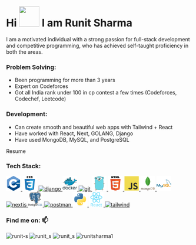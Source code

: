 <div align="left">
    <h1>Hi <img src="https://user-images.githubusercontent.com/78593368/119226953-4de77600-bb29-11eb-8d16-9479fa967348.gif" width="55px" height="55px"> I am Runit Sharma</h1>
</div>

<p>I am a motivated individual with a strong passion for full-stack development and competitive programming, who has achieved self-taught proficiency in both the areas.</p>

<h3>Problem Solving:</h3>
<ul>
    <li>Been programming for more than 3 years</li>
    <li>Expert on Codeforces</li>
    <li>Got all India rank under 100 in cp contest a few times (Codeforces, Codechef, Leetcode)</li>
</ul>

<h3>Development:</h3>
<ul>
    <li>Can create smooth and beautiful web apps with Tailwind + React</li>
    <li>Have worked with React, Next, GOLANG, Django</li>
    <li>Have used MongoDB, MySQL, and PostgreSQL</li>
</ul>

<a href="https://drive.google.com/file/d/1UZN_bcpVT0-V1NWdSeyzuqQitDrdZvvP/view?usp=sharing" style="text-decoration: none; color: inherit;">Resume</a>

<h3>Tech Stack:</h3>
<p align="left"> 
    <a href="https://www.w3schools.com/cpp/" target="_blank" rel="noreferrer"> 
        <img src="https://raw.githubusercontent.com/devicons/devicon/master/icons/cplusplus/cplusplus-original.svg" alt="cplusplus" width="40" height="40" style="text-decoration: none;"> 
    </a> 
    <a href="https://www.w3schools.com/css/" target="_blank" rel="noreferrer"> 
        <img src="https://raw.githubusercontent.com/devicons/devicon/master/icons/css3/css3-original-wordmark.svg" alt="css3" width="40" height="40" style="text-decoration: none;"> 
    </a> 
    <a href="https://www.djangoproject.com/" target="_blank" rel="noreferrer"> 
        <img src="https://cdn.worldvectorlogo.com/logos/django.svg" alt="django" width="40" height="40" style="text-decoration: none;"> 
    </a> 
    <a href="https://www.docker.com/" target="_blank" rel="noreferrer"> 
        <img src="https://raw.githubusercontent.com/devicons/devicon/master/icons/docker/docker-original-wordmark.svg" alt="docker" width="40" height="40" style="text-decoration: none;"> 
    </a> 
    <a href="https://git-scm.com/" target="_blank" rel="noreferrer"> 
        <img src="https://www.vectorlogo.zone/logos/git-scm/git-scm-icon.svg" alt="git" width="40" height="40" style="text-decoration: none;"> 
    </a> 
    <a href="https://golang.org" target="_blank" rel="noreferrer"> 
        <img src="https://raw.githubusercontent.com/devicons/devicon/master/icons/go/go-original.svg" alt="go" width="40" height="40" style="text-decoration: none;"> 
    </a> 
    <a href="https://www.w3.org/html/" target="_blank" rel="noreferrer"> 
        <img src="https://raw.githubusercontent.com/devicons/devicon/master/icons/html5/html5-original-wordmark.svg" alt="html5" width="40" height="40" style="text-decoration: none;"> 
    </a> 
    <a href="https://developer.mozilla.org/en-US/docs/Web/JavaScript" target="_blank" rel="noreferrer"> 
        <img src="https://raw.githubusercontent.com/devicons/devicon/master/icons/javascript/javascript-original.svg" alt="javascript" width="40" height="40" style="text-decoration: none;"> 
    </a> 
    <a href="https://www.mongodb.com/" target="_blank" rel="noreferrer"> 
        <img src="https://raw.githubusercontent.com/devicons/devicon/master/icons/mongodb/mongodb-original-wordmark.svg" alt="mongodb" width="40" height="40" style="text-decoration: none;"> 
    </a> 
    <a href="https://www.mysql.com/" target="_blank" rel="noreferrer"> 
        <img src="https://raw.githubusercontent.com/devicons/devicon/master/icons/mysql/mysql-original-wordmark.svg" alt="mysql" width="40" height="40" style="text-decoration: none;"> 
    </a> 
    <a href="https://nextjs.org/" target="_blank" rel="noreferrer"> 
        <img src="https://cdn.worldvectorlogo.com/logos/nextjs-2.svg" alt="nextjs" width="40" height="40" style="text-decoration: none;"> 
    </a> 
    <a href="https://www.postgresql.org" target="_blank" rel="noreferrer"> 
        <img src="https://raw.githubusercontent.com/devicons/devicon/master/icons/postgresql/postgresql-original-wordmark.svg" alt="postgresql" width="40" height="40" style="text-decoration: none;"> 
    </a> 
    <a href="https://postman.com" target="_blank" rel="noreferrer"> 
        <img src="https://www.vectorlogo.zone/logos/getpostman/getpostman-icon.svg" alt="postman" width="40" height="40" style="text-decoration: none;"> 
    </a> 
    <a href="https://www.python.org" target="_blank" rel="noreferrer"> 
        <img src="https://raw.githubusercontent.com/devicons/devicon/master/icons/python/python-original.svg" alt="python" width="40" height="40" style="text-decoration: none;"> 
    </a> 
    <a href="https://reactjs.org/" target="_blank" rel="noreferrer"> 
        <img src="https://raw.githubusercontent.com/devicons/devicon/master/icons/react/react-original-wordmark.svg" alt="react" width="40" height="40" style="text-decoration: none;"> 
    </a> 
    <a href="https://tailwindcss.com/" target="_blank" rel="noreferrer"> 
        <img src="https://www.vectorlogo.zone/logos/tailwindcss/tailwindcss-icon.svg" alt="tailwind" width="40" height="40" style="text-decoration: none;"> 
    </a> 
</p>

<h3>Find me on: 📫</h3>
<p align="left">
    <a href="https://linkedin.com/in/runit-s" target="blank" style="text-decoration: none; color: inherit;">
        <img align="center" src="https://raw.githubusercontent.com/rahuldkjain/github-profile-readme-generator/master/src/images/icons/Social/linked-in-alt.svg" alt="runit-s" height="30" width="40" />
    </a>
    <a href="https://www.codechef.com/users/runit_s" target="blank" style="text-decoration: none; color: inherit;">
        <img align="center" src="https://cdn.jsdelivr.net/npm/simple-icons@3.1.0/icons/codechef.svg" alt="runit_s" height="30" width="40" />
    </a>
    <a href="https://codeforces.com/profile/runit_s" target="blank" style="text-decoration: none; color: inherit;">
        <img align="center" src="https://art.npanuhin.me/SVG/Codeforces/Codeforces.colored.svg" alt="runit_s" height="30" width="40" />
    </a>
    <a href="https://www.leetcode.com/runitsharma1" target="blank" style="text-decoration: none; color: inherit;">
        <img align="center" src="https://raw.githubusercontent.com/rahuldkjain/github-profile-readme-generator/master/src/images/icons/Social/leet-code.svg" alt="runitsharma1" height="30" width="40" />
    </a>
</p>
